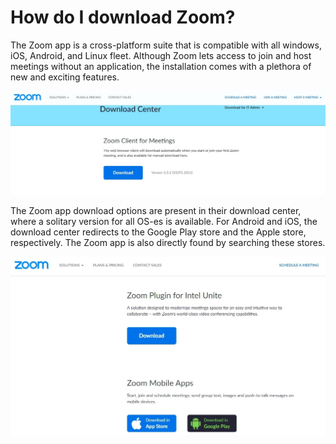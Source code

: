 # How do I download Zoom?

The Zoom app is a cross-platform suite that is compatible with all windows, iOS, Android, and Linux fleet. Although Zoom lets access to join and host meetings without an application, the installation comes with a plethora of new and exciting features.

![screenshot of Zoom download center for desktop cliet](https://github.com/shohinibasu/ZOOM/blob/main/Images/Intro/Downloading%20Zoom/web-app-download.jpg)

The Zoom app download options are present in their download center, where a solitary version for all OS-es is available. For Android and iOS, the download center redirects to the Google Play store and the Apple store, respectively. The Zoom app is also directly found by searching these stores.

![screenshot of Zoom download center for mobile app](https://github.com/shohinibasu/ZOOM/blob/main/Images/Intro/Downloading%20Zoom/mobile-app-download.jpg) 
